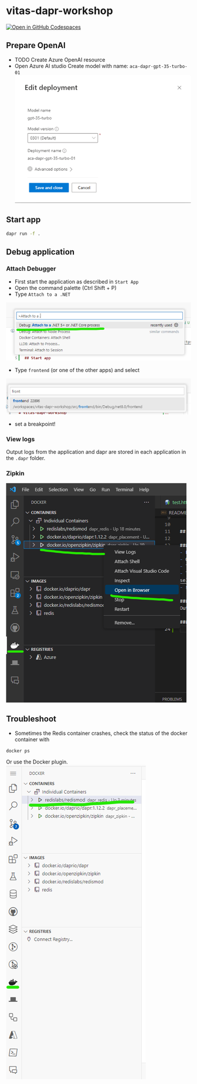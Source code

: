 # vitas-dapr-workshop
[![Open in GitHub Codespaces](https://github.com/codespaces/badge.svg)](https://codespaces.new/arnoldboersma/vitas-dapr-workshop)


## Prepare OpenAI
- TODO Create Azure OpenAI resource
- Open Azure AI studio 
Create model with name: `aca-dapr-gpt-35-turbo-01`
![openaimodel](docs/images/openaimodel.png)

## Start app

```bash
dapr run -f .
```

## Debug application

### Attach Debugger
- First start the application as described in `Start App`
- Open the command palette (Ctrl Shift + P)
- Type `Attach to a .NET`

![Attach to a .NET...](docs/images/attach.png)
- Type `frontend` (or one of the other apps) and select

![select frontend](docs/images/selectprocess.png)
- set a breakpoint!

### View logs
Output logs from the application and dapr are stored in each application in the `.dapr` folder.

### Zipkin
![Zipkin](docs/images/zipkin.png)

## Troubleshoot
- Sometimes the Redis container crashes, check the status of the docker container with 
```bash
docker ps
```
Or use the Docker plugin.
![container](docs/images/container.png)